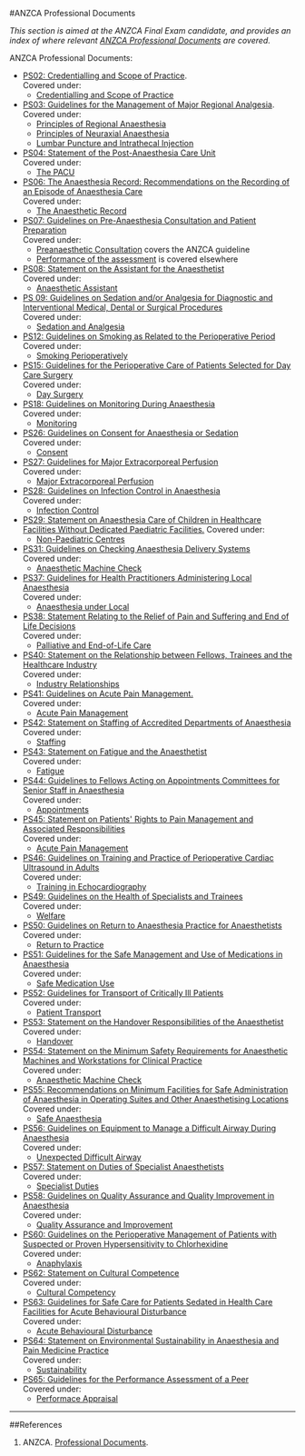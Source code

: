 #ANZCA Professional Documents

*This section is aimed at the ANZCA Final Exam candidate, and provides an index of where relevant [ANZCA Professional Documents](http://www.anzca.edu.au/resources/professional-documents) are covered.*

ANZCA Professional Documents:
* [PS02: Credentialling and Scope of Practice](http://www.anzca.edu.au/Documents/ps02-2006-statement-on-credentialling-and-defining.pdf).  
Covered under:
	* [Credentialling and Scope of Practice](/anaesthesia/anzca/credentialling.md)
* [PS03: Guidelines for the Management of Major Regional Analgesia](http://www.anzca.edu.au/Documents/ps03-2014-guidelines-for-the-management-of-major-r.pdf).  
Covered under:
	* [Principles of Regional Anaesthesia](/anaesthesia/regional/principles.md)
	* [Principles of Neuraxial Anaesthesia](/anaesthesia/regional/principles-neuraxial.md)
	* [Lumbar Puncture and Intrathecal Injection](/anaesthesia/regional/lp.md)
* [PS04: Statement of the Post-Anaesthesia Care Unit](http://www.anzca.edu.au/Documents/ps04-2006-recommendations-for-the-post-anaesthesia.pdf)  
Covered under:
	* [The PACU](/anaesthesia/anzca/pacu.md)
* [PS06: The Anaesthesia Record: Recommendations on the Recording of an Episode of Anaesthesia Care](http://www.anzca.edu.au/Documents/ps06-2006-the-anaesthesia-record-recommendations-o.pdf)  
Covered under:
	* [The Anaesthetic Record](/anaesthesia/anzca/record.md)
* [PS07: Guidelines on Pre-Anaesthesia Consultation and Patient Preparation](http://www.anzca.edu.au/documents/ps07-2008-recommendations-for-the-pre-anaesthesia.pdf)  
Covered under:
 	* [Preanaesthetic Consultation](/anaesthesia/anzca/pre-anaesthetic.md) covers the ANZCA guideline
 	* [Performance of the assessment](/assessment/anaesthetic/pre-anaesthetic.md) is covered elsewhere
* [PS08: Statement on the Assistant for the Anaesthetist ](http://www.anzca.edu.au/documents/ps08-2015-statement-on-the-assistant-for-the-anaes.pdf)  
Covered under:
	* [Anaesthetic Assistant](/anaesthesia/anzca/assistant.md)
* [PS 09: Guidelines on Sedation and/or Analgesia for Diagnostic and Interventional Medical, Dental or Surgical Procedures](http://www.anzca.edu.au/getattachment/Resources/Professional-documents/ps09-2014-guidelines-on-sedation-and-or-analgesia-for-diagnostic-and-interventional-medical-dental-or-surgical-procedures.pdf)  
Covered under:
	* [Sedation and Analgesia](/anaesthesia/anzca/sed-and-analgesia.md)
* [PS12: Guidelines on Smoking as Related to the Perioperative Period](http://www.anzca.edu.au/Documents/ps12-2013-guidelines-on-smoking-as-related-to-the.pdf)
Covered under:
	* [Smoking Perioperatively](/anaesthesia/anzca/smoking.md)
* [PS15: Guidelines for the Perioperative Care of Patients Selected for Day Care Surgery](http://www.anzca.edu.au/Documents/ps15-2010-recommendations-for-the-perioperative-ca.pdf)  
Covered under:
	* [Day Surgery](/anaesthesia/anzca/daystay.md)
* [PS18: Guidelines on Monitoring During Anaesthesia](http://www.anzca.edu.au/Documents/ps18-2015-guidelines-on-monitoring-during-anaesthe.pdf)  
Covered under:
	* [Monitoring](/anaesthesia/anzca/monitoring.md)
* [PS26: Guidelines on Consent for Anaesthesia or Sedation](http://www.anzca.edu.au/Documents/ps26-2005-guidelines-on-consent-for-anaesthesia-or.pdf)  
Covered under:
	* [Consent](/anaesthesia/anzca/consent.md)
* [PS27: Guidelines for Major Extracorporeal Perfusion](http://www.anzca.edu.au/Documents/ps27-2015-guidelines-for-major-extracorporeal-perf.pdf)  
Covered under:
	* [Major Extracorporeal Perfusion](/anaesthesia/anzca/extracorporeal.md)
* [PS28: Guidelines on Infection Control in Anaesthesia](http://www.anzca.edu.au/Documents/ps28-2015-guidelines-on-infection-control-in-anaes.pdf)  
Covered under:
	* [Infection Control](/anaesthesia/anzca/infection.md)
* [PS29: Statement on Anaesthesia Care of Children in Healthcare Facilities Without Dedicated Paediatric Facilities.](http://www.anzca.edu.au/Documents/ps29-2008-statement-on-anaesthesia-care-of-childre.pdf)
Covered under:
	* [Non-Paediatric Centres](/anaesthesia/anzca/paeds.md)
* [PS31: Guidelines on Checking Anaesthesia Delivery Systems](http://www.anzca.edu.au/Documents/ps31-2014-guidelines-on-checking-anaesthesia-deliv.pdf)  
Covered under:
	* [Anaesthetic Machine Check](/assessment/anaesthetic/machinecheck.md)
* [PS37: Guidelines for Health Practitioners Administering Local Anaesthesia](http://www.anzca.edu.au/Documents/ps37-2013-guidelines-for-health-practitioners-admi.pdf)  
Covered under:
	* [Anaesthesia under Local](/anaesthesia/anzca/local.md)
* [PS38: Statement Relating to the Relief of Pain and Suffering and End of Life Decisions](http://www.anzca.edu.au/Documents/ps38-2010-statement-relating-to-the-relief-of-pain.pdf)  
Covered under:
	* [Palliative and End-of-Life Care](/anaesthesia/anzca/eol.md)
* [PS40: Statement on the Relationship between Fellows, Trainees and the Healthcare Industry](http://www.anzca.edu.au/Documents/ps40-2012-statement-on-the-relationship-between-fe.pdf)  
Covered under:
	* [Industry Relationships](/anaesthesia/anzca/industry.md)
* [PS41: Guidelines on Acute Pain Management.](http://www.anzca.edu.au/Documents/ps41-2013-guidelines-on-acute-pain-management.pdf)  
Covered under:
	* [Acute Pain Management](/anaesthesia/anzca/pain.md)
* [PS42: Statement on Staffing of Accredited Departments of Anaesthesia](http://www.anzca.edu.au/Documents/ps42-2014-statement-on-staffing-of-accredited-depa.pdf)  
Covered under:
	* [Staffing](/anaesthesia/anzca/staffing.md)
* [PS43: Statement on Fatigue and the Anaesthetist](http://www.anzca.edu.au/Documents/ps43-2007-statement-on-fatigue-and-the-anaesthetis.pdf)  
Covered under:
	* [Fatigue](/anaesthesia/anzca/fatigue.md)
* [PS44: Guidelines to Fellows Acting on Appointments Committees for Senior Staff in Anaesthesia](http://www.anzca.edu.au/Documents/ps44-2006-guidelines-to-fellows-acting-on-appointm.pdf)  
Covered under:
	* [Appointments](/anaesthesia/anzca/appointments.md)
* [PS45: Statement on Patients' Rights to Pain Management and Associated Responsibilities](http://www.anzca.edu.au/Documents/ps45-2010-statement-on-patients-rights-to-pain-man.pdf)  
Covered under:
	* [Acute Pain Management](/anaesthesia/anzca/pain.md)
* [PS46: Guidelines on Training and Practice of Perioperative Cardiac Ultrasound in Adults](http://www.anzca.edu.au/Documents/ps46-2014-guidelines-on-training-and-practice-of-p.pdf)  
Covered under:
	* [Training in Echocardiography](/anaesthesia/anzca/echo.md)
* [PS49: Guidelines on the Health of Specialists and Trainees](http://www.anzca.edu.au/Documents/ps49-2010-guidelines-on-the-health-of-specialists.pdf)  
Covered under:
	* [Welfare](/anaesthesia/anzca/welfare.md)
* [PS50: Guidelines on Return to Anaesthesia Practice for Anaesthetists ](http://www.anzca.edu.au/Documents/ps50-2016-guidelines-on-return-to-anaesthesia-prac.pdf)  
Covered under:
	* [Return to Practice](/anaesthesia/anzca/rtp.md)
* [PS51: Guidelines for the Safe Management and Use of Medications in Anaesthesia](http://www.anzca.edu.au/documents/ps51-2009-guidelines-for-the-safe-administration-o.pdf)  
Covered under:
	* [Safe Medication Use](/anaesthesia/anzca/safemeds.md)
* [PS52: Guidelines for Transport of Critically Ill Patients](http://www.anzca.edu.au/Documents/ps52-2015-guidelines-for-transport-of-critically-i.pdf)  
Covered under:
	* [Patient Transport](/anaesthesia/anzca/patient-transport.md)
* [PS53: Statement on the Handover Responsibilities of the Anaesthetist](http://www.anzca.edu.au/Documents/ps53-2013-statement-on-the-handover-responsibiliti.pdf)  
Covered under:
	* [Handover](/anaesthesia/anzca/handover.md)
* [PS54: Statement on the Minimum Safety Requirements for Anaesthetic Machines and Workstations for Clinical Practice](http://www.anzca.edu.au/Documents/ps54-2013-statement-on-the-minimum-safety-requirem.pdf)  
Covered under:
	* [Anaesthetic Machine Check](/assessment/anaesthetic/machinecheck.md)
* [PS55: Recommendations on Minimum Facilities for Safe Administration of Anaesthesia in Operating Suites and Other Anaesthetising Locations](http://www.anzca.edu.au/Documents/ps55-2012-recommendations-on-minimum-facilities-fo.pdf)  
Covered under:
	* [Safe Anaesthesia](/anaesthesia/anzca/safe-anaesthesia.md)
* [PS56: Guidelines on Equipment to Manage a Difficult Airway During Anaesthesia](http://www.anzca.edu.au/Documents/ps56-2012-guidelines-on-equipment-to-manage-a-diff.pdf)  
Covered under:  
	* [Unexpected Difficult Airway](/management/airway/difficult-airway.md)
* [PS57: Statement on Duties of Specialist Anaesthetists](http://www.anzca.edu.au/Documents/ps57-2014-statement-on-duties-of-specialist-anaest.pdf)  
Covered under:
	* [Specialist Duties](/anaesthesia/anzca/specialists.md)
* [PS58: Guidelines on Quality Assurance and Quality Improvement in Anaesthesia](http://www.anzca.edu.au/Documents/ps58-2012-guidelines-on-quality-assurance-in-anaes.pdf)  
Covered under:
	* [Quality Assurance and Improvement](/anzca/anaesthesia/qa.md)
* [PS60: Guidelines on the Perioperative Management of Patients with Suspected or Proven Hypersensitivity to Chlorhexidine](http://www.anzca.edu.au/Documents/ps60-2015-guidelines-on-the-perioperative-manageme.pdf)  
Covered under:
	* [Anaphylaxis](/disease/immune/anaphylaxis.md)
* [PS62: Statement on Cultural Competence](http://www.anzca.edu.au/documents/ps62-2016.pdf)  
Covered under:
	* [Cultural Competency](/anaesthesia/anzca/cultural.md)
* [PS63: Guidelines for Safe Care for Patients Sedated in Health Care Facilities for Acute Behavioural Disturbance](http://www.anzca.edu.au/Documents/ps26-2005-guidelines-on-consent-for-anaesthesia-or.pdf)  
Covered under:
	* [Acute Behavioural Disturbance](/management/cns/abd.md)
* [PS64: Statement on Environmental Sustainability in Anaesthesia and Pain Medicine Practice](http://www.anzca.edu.au/documents/ps64-statement-on-environmental-sustainability-in.pdf)  
Covered under:
	* [Sustainability](/anaesthesia/anzca/sustainability.md)
* [PS65: Guidelines for the Performance Assessment of a Peer](http://www.anzca.edu.au/documents/ps65-2018-guidelines-for-the-performance-assessmen.pdf)  
Covered under:
	* [Performace Appraisal](/anaesthesia/anzca/peer-review.md)


---
##References
1. ANZCA. [Professional Documents](http://www.anzca.edu.au/resources/professional-documents).

